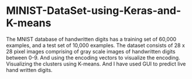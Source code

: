 # MINIST-DataSet-using-Keras-and-K-means
The MNIST database of handwritten digits has a training set of 60,000 examples, and a test set of 10,000 examples. The dataset consists of 28 x 28 pixel images comprising of gray scale images of handwritten digits between 0-9. And using the encoding vectors to visualize the encoding. Visualizing the clusters using K-means. And I have used GUI to predict live hand written digits.
